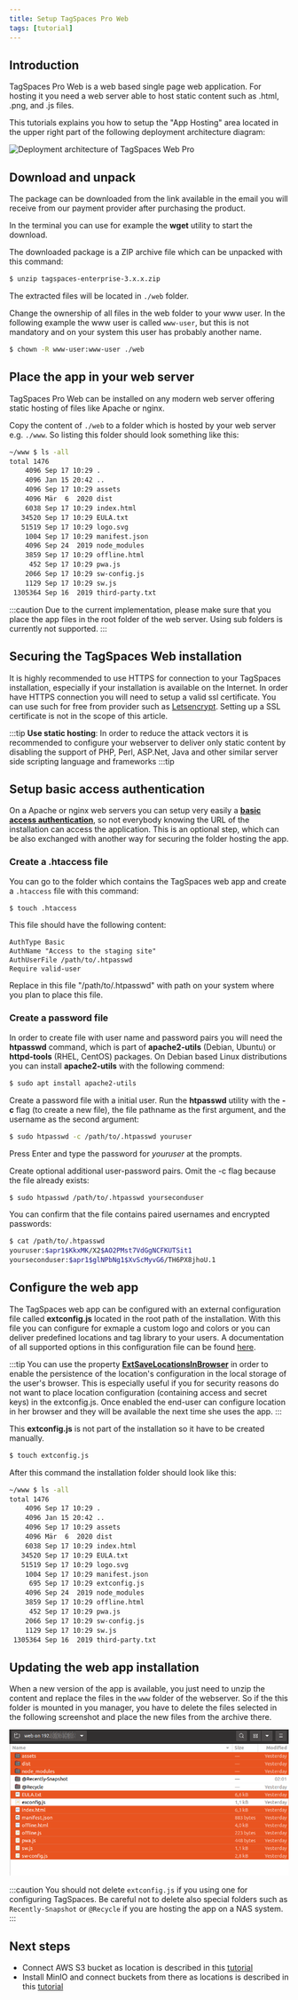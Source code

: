 ```yaml
---
title: Setup TagSpaces Pro Web
tags: [tutorial]
---
```


## Introduction

TagSpaces Pro Web is a web based single page web application. For hosting it you need a web server able to host static content such as .html, .png, and .js files.

This tutorials explains you how to setup the "App Hosting" area located in the upper right part of the following deployment architecture diagram:

![Deployment architecture of TagSpaces Web Pro](/media/tagspaces-pro-web-software-architecture.png)

## Download and unpack

The package can be downloaded from the link available in the email you will receive from our payment provider after purchasing the product.

In the terminal you can use for example the **wget** utility to start the download.

The downloaded package is a ZIP archive file which can be unpacked with this command:

```bash
$ unzip tagspaces-enterprise-3.x.x.zip
```

The extracted files will be located in `./web` folder.

Change the ownership of all files in the web folder to your www user. In the following example the www user is called `www-user`, but this is not mandatory and on your system this user has probably another name.

```bash
$ chown -R www-user:www-user ./web
```

## Place the app in your web server

TagSpaces Pro Web can be installed on any modern web server offering static hosting of files like Apache or nginx.

Copy the content of `./web` to a folder which is hosted by your web server e.g. `./www`. So listing this folder should look something like this:

```bash
~/www $ ls -all
total 1476
    4096 Sep 17 10:29 .
    4096 Jan 15 20:42 ..
    4096 Sep 17 10:29 assets
    4096 Mär  6  2020 dist
    6038 Sep 17 10:29 index.html
   34520 Sep 17 10:29 EULA.txt
   51519 Sep 17 10:29 logo.svg
    1004 Sep 17 10:29 manifest.json
    4096 Sep 24  2019 node_modules
    3859 Sep 17 10:29 offline.html
     452 Sep 17 10:29 pwa.js
    2066 Sep 17 10:29 sw-config.js
    1129 Sep 17 10:29 sw.js
 1305364 Sep 16  2019 third-party.txt
```

:::caution
Due to the current implementation, please make sure that you place the app files in the root folder of the web server. Using sub folders is currently not supported.
:::

## Securing the TagSpaces Web installation

It is highly recommended to use HTTPS for connection to your TagSpaces installation, especially if your installation is available on the Internet. In order have HTTPS connection you will need to setup a valid ssl certificate. You can use such for free from provider such as [Letsencrypt](https://letsencrypt.org/). Setting up a SSL certificate is not in the scope of this article.

:::tip
**Use static hosting**: In order to reduce the attack vectors it is recommended to configure your webserver to deliver only static content by disabling the support of PHP, Perl, ASP.Net, Java and other similar server side scripting language and frameworks
:::tip

## Setup basic access authentication

On a Apache or nginx web servers you can setup very easily a **[basic access authentication](https://en.wikipedia.org/wiki/Basic_access_authentication)**, so not everybody knowing the URL of the installation can access the application. This is an optional step, which can be also exchanged with another way for securing the folder hosting the app.

### Create a .htaccess file

You can go to the folder which contains the TagSpaces web app and create a `.htaccess` file with this command:

```bash
$ touch .htaccess
```

This file should have the following content:

```
AuthType Basic
AuthName "Access to the staging site"
AuthUserFile /path/to/.htpasswd
Require valid-user
```

Replace in this file "/path/to/.htpasswd" with path on your system where you plan to place this file.

### Create a password file

In order to create file with user name and password pairs you will need the **htpasswd** command, which is part of **apache2-utils** (Debian, Ubuntu) or **httpd-tools** (RHEL, CentOS) packages. On Debian based Linux distributions you can install **apache2-utils** with the following commend:

```bash
$ sudo apt install apache2-utils
```

Create a password file with a initial user. Run the **htpasswd** utility with the **-c** flag (to create a new file), the file pathname as the first argument, and the username as the second argument:

```bash
$ sudo htpasswd -c /path/to/.htpasswd youruser
```

Press Enter and type the password for _youruser_ at the prompts.

Create optional additional user-password pairs. Omit the -c flag because the file already exists:

```bash
$ sudo htpasswd /path/to/.htpasswd yourseconduser
```

You can confirm that the file contains paired usernames and encrypted passwords:

```bash
$ cat /path/to/.htpasswd
youruser:$apr1$KkxMK/X2$AO2PMst7VdGgNCFKUTSit1
yourseconduser:$apr1$glNPbNg1$XvScMyvG6/TH6PX8jhoU.1
```

## Configure the web app

The TagSpaces web app can be configured with an external configuration file called **extconfig.js** located in the root path of the installation. With this file you can configure for exmaple a custom logo and colors or you can deliver predefined locations and tag library to your users. A documentation of all supported options in this configuration file can be found [here](/dev/external-config).

:::tip
You can use the property [**ExtSaveLocationsInBrowser**](/dev/external-config#saving-locations-in-the-browser) in order to enable the persistence of the location's configuration in the local storage of the user's browser. This is especially useful if you for security reasons do not want to place location configuration (containing access and secret keys) in the extconfig.js. Once enabled the end-user can configure location in her browser and they will be available the next time she uses the app.
:::

This **extconfig.js** is not part of the installation so it have to be created manually.

```bash
$ touch extconfig.js
```

After this command the installation folder should look like this:

```bash {11}
~/www $ ls -all
total 1476
    4096 Sep 17 10:29 .
    4096 Jan 15 20:42 ..
    4096 Sep 17 10:29 assets
    4096 Mär  6  2020 dist
    6038 Sep 17 10:29 index.html
   34520 Sep 17 10:29 EULA.txt
   51519 Sep 17 10:29 logo.svg
    1004 Sep 17 10:29 manifest.json
     695 Sep 17 10:29 extconfig.js
    4096 Sep 24  2019 node_modules
    3859 Sep 17 10:29 offline.html
     452 Sep 17 10:29 pwa.js
    2066 Sep 17 10:29 sw-config.js
    1129 Sep 17 10:29 sw.js
 1305364 Sep 16  2019 third-party.txt
```

## Updating the web app installation

When a new version of the app is available, you just need to unzip the content and replace the files in the `www` folder of the webserver. So if the this folder is mounted in you manager, you have to delete the files selected in the following screenshot and place the new files from the archive there.

![File to replace by upgrade](../tutorials/tagspaces-web-nas/files-to-replace-by-upgrade.png)

:::caution
You should not delete `extconfig.js` if you using one for configuring TagSpaces. Be careful not to delete also special folders such as `Recently-Snapshot` or `@Recycle` if you are hosting the app on a NAS system.
:::

## Next steps

- Connect AWS S3 bucket as location is described in this [tutorial](/tutorials/s3-bucket-locations)
- Install MinIO and connect buckets from there as locations is described in this [tutorial](/tutorials/setup-minio-bucket-nas)
